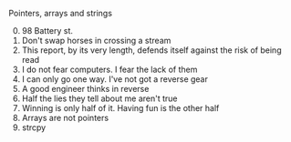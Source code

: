 Pointers, arrays and strings

0. 98 Battery st.
1. Don't swap horses in crossing a stream
2. This report, by its very length, defends itself against the risk of being read
3. I do not fear computers. I fear the lack of them
4. I can only go one way. I've not got a reverse gear
5. A good engineer thinks in reverse
6. Half the lies they tell about me aren't true
7. Winning is only half of it. Having fun is the other half
8. Arrays are not pointers
9. strcpy
